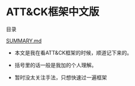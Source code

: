 # ATT&CK框架中文版

目录

[SUMMARY.md](/SUMMARY.md)

* 本文是我在看ATT&CK框架的时候，顺道记下来的。

* 括号里的话一般是我加的个人理解。

* 暂时没太关注手法，只想快速过一遍框架



